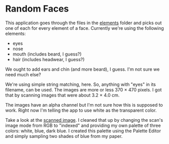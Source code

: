 # Random Faces

This application goes through the files in the [elements](elements)
folder and picks out one of each for every element of a face.
Currently we're using the following elements:

* eyes
* nose
* mouth (includes beard, I guess?)
* hair (includes headwear, I guess?)

We ought to add ears and chin (and more beard), I guess. I'm not sure
we need much else?

We're using simple string matching, here. So, anything with "eyes" in
its filename, can be used. The images are more or less 370 × 470
pixels. I got that by scanning images that were about 3.2 × 4.0 cm.

The images have an alpha channel but I'm not sure how this is supposed
to work. Right now I'm telling the app to use white as the transparent
color.

Take a look at the
[scanned image](https://www.flickr.com/photos/kensanata/20972514994/in/dateposted/).
I cleaned that up by changing the scan's image mode from RGB to
"indexed" and providing my own palette of three colors: white, blue,
dark blue. I created this palette using the Palette Editor and simply
sampling two shades of blue from my paper.
